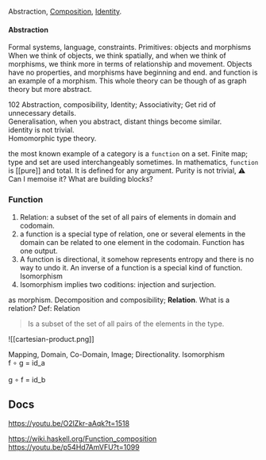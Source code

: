 Abstraction, [Composition](https://mathworld.wolfram.com/Composition.html), [Identity](https://www.wolframalpha.com/input?i=identity).

#### Abstraction
Formal systems, language, constraints. 
Primitives: objects and morphisms
When we think of objects, we think spatially, and when we think of morphisms, we think more in terms of relationship and movement.
Objects have no properties, and morphisms have beginning and end. 
and function is an example of a morphism. 
This whole theory can be though of as graph theory but more abstract.

102
Abstraction, composibility, Identity;
Associativity;
Get rid of unnecessary details.  
Generalisation, when you abstract, distant things become similar.  
identity is not trivial.  
Homomorphic type theory.  

the most known example of a category is a `function` on a set. Finite map;
type and set are used interchangeably sometimes. 
In mathematics, `function` is [[pure]] and total. It is defined for any argument.
Purity is not trivial, ⚠️
Can I memoise it? 
What are building blocks?


### Function 
1. Relation: a subset of the set of all pairs of elements in domain and codomain.
2. a function is a special type of relation, one or several elements in the domain can be related to one element in the codomain. Function has one output.
3. A function is directional, it somehow represents entropy and there is no way to undo it. An inverse of a function is a special kind of function. Isomorphism
4. Isomorphism implies two coditions: injection and surjection.

as morphism. Decomposition and composibility;
**Relation**. What is a relation? Def: Relation
>Is a subset of the set of all pairs of the elements in the type. 

![[cartesian-product.png]]

Mapping, Domain, Co-Domain, Image;
Directionality.
Isomorphism
<br>f ∘ g = id_a<br>
<br>g ∘ f = id_b<br>


## Docs
https://youtu.be/O2lZkr-aAqk?t=1518

https://wiki.haskell.org/Function_composition
https://youtu.be/p54Hd7AmVFU?t=1099

